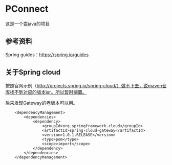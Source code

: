 # PConnect
这是一个耍java的项目

## 参考资料
Spring guides：https://spring.io/guides

## 关于Spring cloud

按照官网示例（http://projects.spring.io/spring-cloud/）做不下去，说maven仓库找不到对应的版本jar。所以暂时搁置。

后来发现Gateway的老版本可以用。
```
	<dependencyManagement>
	    <dependencies>
	        <dependency>
	            <groupId>org.springframework.cloud</groupId>
	            <artifactId>spring-cloud-gateway</artifactId>
	            <version>1.0.1.RELEASE</version>
	            <type>pom</type>
	            <scope>import</scope>
	        </dependency>
	    </dependencies>
	</dependencyManagement>
```